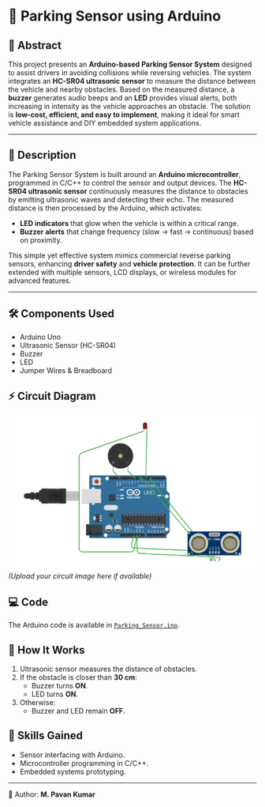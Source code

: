 # 🚗 Parking Sensor using Arduino

## 📖 Abstract

This project presents an **Arduino-based Parking Sensor System** designed to assist drivers in avoiding collisions while reversing vehicles. The system integrates an **HC-SR04 ultrasonic sensor** to measure the distance between the vehicle and nearby obstacles. Based on the measured distance, a **buzzer** generates audio beeps and an **LED** provides visual alerts, both increasing in intensity as the vehicle approaches an obstacle. The solution is **low-cost, efficient, and easy to implement**, making it ideal for smart vehicle assistance and DIY embedded system applications.

---

## 📝 Description

The Parking Sensor System is built around an **Arduino microcontroller**, programmed in C/C++ to control the sensor and output devices. The **HC-SR04 ultrasonic sensor** continuously measures the distance to obstacles by emitting ultrasonic waves and detecting their echo. The measured distance is then processed by the Arduino, which activates:

* **LED indicators** that glow when the vehicle is within a critical range.
* **Buzzer alerts** that change frequency (slow → fast → continuous) based on proximity.

This simple yet effective system mimics commercial reverse parking sensors, enhancing **driver safety** and **vehicle protection**. It can be further extended with multiple sensors, LCD displays, or wireless modules for advanced features.

---

## 🛠️ Components Used
- Arduino Uno
- Ultrasonic Sensor (HC-SR04)
- Buzzer
- LED
- Jumper Wires & Breadboard

## ⚡ Circuit Diagram
![Circuit Diagram](docs/Circuit_diagram)  
*(Upload your circuit image here if available)*

## 💻 Code
The Arduino code is available in [`Parking_Sensor.ino`](docs/Parking_Sensor.ino).

## 🚀 How It Works
1. Ultrasonic sensor measures the distance of obstacles.
2. If the obstacle is closer than **30 cm**:
   - Buzzer turns **ON**.
   - LED turns **ON**.
3. Otherwise:
   - Buzzer and LED remain **OFF**.

## 🎯 Skills Gained
- Sensor interfacing with Arduino.
- Microcontroller programming in C/C++.
- Embedded systems prototyping.

---

🔗 Author: **M. Pavan Kumar**
